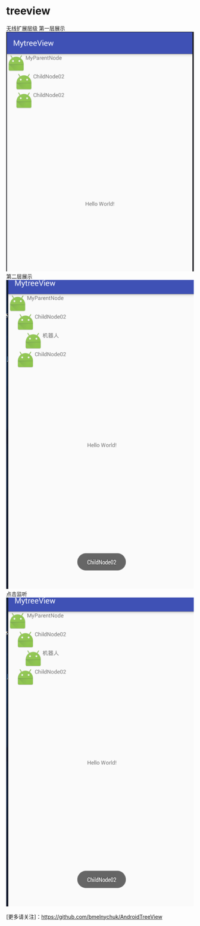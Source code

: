 ﻿# treeview
无线扩展层级
第一层展示
![image](https://github.com/yufeilong92/treeview/blob/master/MytreeView/icon/1.png)
第二层展示
![image](https://github.com/yufeilong92/treeview/blob/master/MytreeView/icon/2.png)
点击监听
![image](https://github.com/yufeilong92/treeview/blob/master/MytreeView/icon/2.png)

[更多请关注]：https://github.com/bmelnychuk/AndroidTreeView
